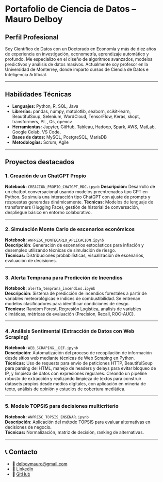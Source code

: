 # Portafolio de Ciencia de Datos – Mauro Delboy

## Perfil Profesional

Soy Científico de Datos con un Doctorado en Economía y más de diez años de experiencia en investigación, econometría, aprendizaje automático y profundo. Me especializo en el diseño de algoritmos avanzados, modelos predictivos y análisis de datos masivos. Actualmente soy profesor en la Universidad de Monterrey, donde imparto cursos de Ciencia de Datos e Inteligencia Artificial.

---

## Habilidades Técnicas

- **Lenguajes:** Python, R, SQL, Java
- **Librerías:** pandas, numpy, matplotlib, seaborn, scikit-learn, BeautifulSoup, Selenium, WordCloud, TensorFlow, Keras, skopt, transformers, PIL, Os, opencv 
- **Herramientas:** Jupyter, GitHub, Tableau, Hadoop, Spark, AWS, MatLab, Google Colab, VS Code, 
- **Bases de datos:** MySQL, PostgreSQL, MariaDB
- **Metodologías:** Scrum, Agile

---

## Proyectos destacados

### 1. Creación de un ChatGPT Propio
**Notebook:**  `CREACION_PROPIO_CHATGPT_MDC.ipynb`
**Descripción:** Desarrollo de un chatbot conversacional usando modelos preentrenados tipo GPT en Python. Se simula una interacción tipo ChatGPT con ajuste de prompts y respuestas generadas dinámicamente.
**Técnicas:** Modelos de lenguaje de transformers (Hugging Face), gestión de historial de conversación, despliegue básico en entorno colaborativo.


---

### 2. Simulación Monte Carlo de escenarios económicos
**Notebook:** `ANPRESC_MONTECARLO_APLICACION.ipynb`  
**Descripción:** Generación de escenarios estocásticos para inflación y desempleo utilizando técnicas de simulación de riesgo.  
**Técnicas:** Distribuciones probabilísticas, visualización de escenarios, evaluación de decisiones.

---

### 3. Alerta Temprana para Predicción de Incendios
**Notebook:** `alerta_temprana_incendios.ipynb`  
**Descripción:** Sistema de predicción de incendios forestales a partir de variables meteorológicas e índices de combustibilidad. Se entrenan modelos clasificadores para identificar condiciones de riesgo.  
**Técnicas:** Random Forest, Regresión Logística, análisis de variables climáticas, métricas de evaluación (Precision, Recall, ROC-AUC).

---

### 4. Análisis Sentimental (Extracción de Datos con Web Scraping)
**Notebook:** `WEB_SCRAPING__DEF.ipynb`  
**Descripción:** Automatización del proceso de recopilación de información desde sitios web mediante técnicas de Web Scraping en Python.  
**Técnicas:** Uso de requests para envío de peticiones HTTP, BeautifulSoup para parsing del HTML, manejo de headers y delays para evitar bloqueo de IP, y limpieza de datos con expresiones regulares. Creando un pipeline robusto de extracción y realizando limpieza de textos para construir datasets propios desde medios digitales, con aplicación en minería de texto, análisis de opinión y estudios de cobertura mediática.

---

### 5. Modelo TOPSIS para decisiones multicriterio
**Notebook:** `ANPRESC_TOPSIS_ENSENAR.ipynb`  
**Descripción:** Aplicación del método TOPSIS para evaluar alternativas en decisiones de negocio.  
**Técnicas:** Normalización, matriz de decisión, ranking de alternativas.

---

## 📞 Contacto

- 📧 delboymauro@gmail.com  
- 💼 [LinkedIn](https://linkedin.com/in/mauro-delboy)  
- 🐙 [GitHub](https://github.com/MauroDelboyUDEM)
